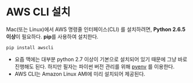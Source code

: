 # AWS CLI 설치


Mac(또는 Linux)에서 AWS 명령줄 인터페이스(CLI) 를 설치하려면, **Python 2.6.5 이상**이 필요하다. **pip**를 사용하여 설치한다.

```
pip install awscli
```

* 요즘 맥에는 대부분 python 2.7 이상이 기본으로 설치되어 있기 때문에 그냥 바로 진행해도 된다. 하지만 필자는 파이썬 버전 관리를 위해 [pyenv](https://github.com/yyuu/pyenv) 를 이용한다.
* AWS CLI는 Amazon Linux AMI에 미리 설치되어 제공된다.

